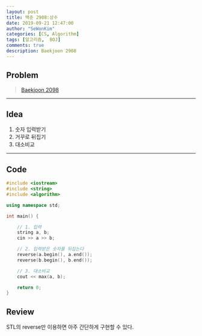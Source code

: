 ```yaml
---
layout: post
title: 백준 2908:상수
date: 2019-09-21 12:47:00
author: "SeWonKim"
categories: [CS, Algorithm]
tags: [알고리즘,  BOJ]
comments: true
description: Baekjoon 2908
---
```


## Problem

> [Baekjoon 2098](https://www.acmicpc.net/problem/2908)

---

## Idea

1. 숫자 입력받기
2. 거꾸로 뒤집기
3. 대소비교

---

## Code

```cpp
#include <iostream>
#include <string>
#include <algorithm>

using namespace std;

int main() {

	// 1. 입력
	string a, b;
	cin >> a >> b;

	// 2. 입력받은 숫자를 뒤집는다
	reverse(a.begin(), a.end());
	reverse(b.begin(), b.end());

	// 3. 대소비교
	cout << max(a, b);

	return 0;
}
```

## Review

STL의 reverse만 이용하면 아주 간단하게 구현할 수 있다.
